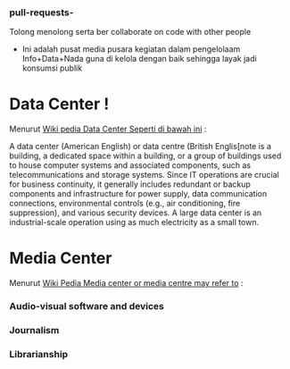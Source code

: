 ### pull-requests-
Tolong menolong serta ber collaborate on code with other people
* Ini adalah pusat media pusara kegiatan dalam pengelolaam Info+Data+Nada guna di kelola dengan baik sehingga layak jadi konsumsi publik
# Data Center !
Menurut [Wiki pedia Data Center Seperti di bawah ini](https://en.wikipedia.org/wiki/Data_center) :

A data center (American English)  or data centre (British Englis[note  is a building, a dedicated space within a building, or a group of buildings used to house computer systems and associated components, such as telecommunications and storage systems.
Since IT operations are crucial for business continuity, it generally includes redundant or backup components and infrastructure for power supply, data communication connections, environmental controls (e.g., air conditioning, fire suppression), and various security devices. A large data center is an industrial-scale operation using as much electricity as a small town.
# Media Center 
Menurut [Wiki Pedia Media center or media centre may refer to](https://en.wikipedia.org/wiki/Media_center) :
### Audio-visual software and devices
### Journalism
### Librarianship
